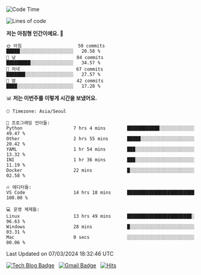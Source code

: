 <!-- ### Hi there 👋 -->

<!--
**dnchoi/dnchoi** is a ✨ _special_ ✨ repository because its `README.md` (this file) appears on your GitHub profile.

Here are some ideas to get you started:

- 🔭 I’m currently working on ...
- 🌱 I’m currently learning ...
- 👯 I’m looking to collaborate on ...
- 🤔 I’m looking for help with ...
- 💬 Ask me about ...
- 📫 How to reach me: ...
- 😄 Pronouns: ...
- ⚡ Fun fact: ...
-->

<!--START_SECTION:waka-->
![Code Time](http://img.shields.io/badge/Code%20Time-1%2C096%20hrs%2024%20mins-blue)

![Lines of code](https://img.shields.io/badge/%EC%A0%80%EB%8A%94%20%EC%97%AC%ED%83%9C%EA%B9%8C%EC%A7%80%20-356.3%20thousand%20%EC%A4%84%EC%9D%98%20%EC%BD%94%EB%93%9C%EB%A5%BC%20%EC%9E%91%EC%84%B1%ED%96%88%EC%96%B4%EC%9A%94.-blue)

**저는 아침형 인간이에요. 🐤** 

```text
🌞 아침                     50 commits          █████░░░░░░░░░░░░░░░░░░░░   20.58 % 
🌆 낮　                     84 commits          █████████░░░░░░░░░░░░░░░░   34.57 % 
🌃 저녁                     67 commits          ███████░░░░░░░░░░░░░░░░░░   27.57 % 
🌙 밤　                     42 commits          ████░░░░░░░░░░░░░░░░░░░░░   17.28 % 
```


📊 **저는 이번주를 이렇게 시간을 보냈어요.** 

```text
🕑︎ Timezone: Asia/Seoul

💬 프로그래밍 언어들: 
Python                   7 hrs 4 mins        ████████████░░░░░░░░░░░░░   49.47 % 
Other                    2 hrs 55 mins       █████░░░░░░░░░░░░░░░░░░░░   20.42 % 
YAML                     1 hr 54 mins        ███░░░░░░░░░░░░░░░░░░░░░░   13.32 % 
INI                      1 hr 36 mins        ███░░░░░░░░░░░░░░░░░░░░░░   11.19 % 
Docker                   22 mins             █░░░░░░░░░░░░░░░░░░░░░░░░   02.58 % 

🔥 에디터들: 
VS Code                  14 hrs 18 mins      █████████████████████████   100.00 % 

💻 운영 체제들: 
Linux                    13 hrs 49 mins      ████████████████████████░   96.63 % 
Windows                  28 mins             █░░░░░░░░░░░░░░░░░░░░░░░░   03.31 % 
Mac                      0 secs              ░░░░░░░░░░░░░░░░░░░░░░░░░   00.06 % 
```


 Last Updated on 07/03/2024 18:32:46 UTC
<!--END_SECTION:waka-->


[![Tech Blog Badge](http://img.shields.io/badge/-Tech%20blog-black?style=flat-square&logo=github&link=https://zzsza.github.io/)](https://dnchoi.github.io/)
&nbsp;
[![Gmail Badge](https://img.shields.io/badge/Gmail-d14836?style=flat-square&logo=Gmail&logoColor=white&link=mailto:snugyun01@gmail.com)](mailto:dongnyeokc@gmail.com)
&nbsp;
[![Hits](https://hits.seeyoufarm.com/api/count/incr/badge.svg?url=https%3A%2F%2Fgithub.com%2Fgjbae1212%2Fhit-counter&count_bg=%233D7CC8&title_bg=%23555555&icon=&icon_color=%23E7E7E7&title=hits&edge_flat=false)](https://hits.seeyoufarm.com)
<!-- 
![Anurag's github stats](https://github-readme-stats.vercel.app/api?username=dnchoi&show_icons=true&theme=tokyonight)
&nbsp;
![Top Langs](https://github-readme-stats.vercel.app/api/top-langs/?username=dnchoi&layout=compact&theme=tokyonight)
 -->
<div align='center'>
